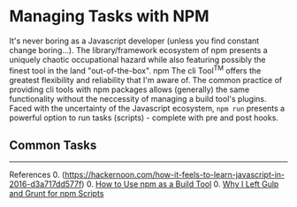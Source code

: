 # Managing Tasks with NPM

It's never boring as a Javascript developer (unless you find constant change
boring...). The library/framework ecosystem of npm presents a uniquely chaotic
occupational hazard while also featuring possibly the finest tool in the land
"out-of-the-box". npm The cli Tool<sup>TM</sup> offers the greatest flexibility
and reliability that I'm aware of. The common practice of providing cli tools
with npm packages allows (generally) the same functionality without the neccessity
of managing a build tool's plugins. Faced with the uncertainty of the Javascript
ecosystem, `npm run` presents a powerful option to run tasks (scripts) - complete with
pre and post hooks.

## Common Tasks

---
References
0. (https://hackernoon.com/how-it-feels-to-learn-javascript-in-2016-d3a717dd577f)
0. [How to Use npm as a Build Tool](https://www.keithcirkel.co.uk/how-to-use-npm-as-a-build-tool/)
0. [Why I Left Gulp and Grunt for npm Scripts](https://medium.freecodecamp.com/why-i-left-gulp-and-grunt-for-npm-scripts-3d6853dd22b8)
